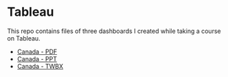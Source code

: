 # Tableau
This repo contains files of three dashboards I created while taking a course on Tableau.
* [Canada - PDF](https://github.com/richardkang96/Tableau/blob/main/Canada.pdf)
* [Canada - PPT](https://github.com/richardkang96/Tableau/blob/main/Canada.pptx)
* [Canada - TWBX](https://github.com/richardkang96/Tableau/blob/main/Canada.twbx)
